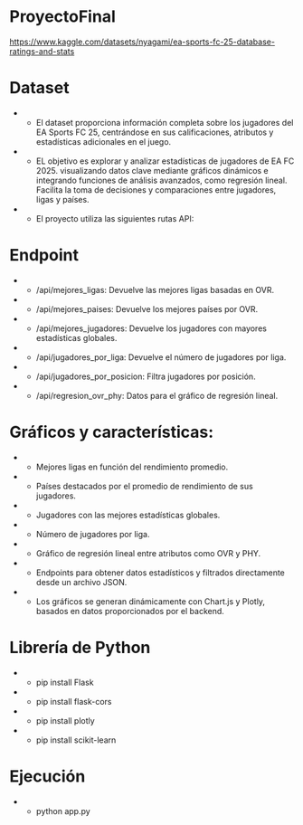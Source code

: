# ProyectoFinal

https://www.kaggle.com/datasets/nyagami/ea-sports-fc-25-database-ratings-and-stats


# Dataset
- - El dataset proporciona información completa sobre los jugadores del EA Sports FC 25, centrándose en sus calificaciones, atributos y estadísticas adicionales en el juego.
- - EL objetivo es explorar y analizar estadísticas de jugadores de EA FC 2025. visualizando datos clave mediante gráficos dinámicos e integrando funciones de análisis avanzados, como regresión lineal. Facilita la toma de decisiones y comparaciones entre jugadores, ligas y países.

- - El proyecto utiliza las siguientes rutas API:

# Endpoint	                               
- - /api/mejores_ligas: Devuelve las mejores ligas basadas en OVR.
- - /api/mejores_paises: Devuelve los mejores países por OVR.
- - /api/mejores_jugadores: Devuelve los jugadores con mayores estadísticas globales.
- - /api/jugadores_por_liga: Devuelve el número de jugadores por liga.
- - /api/jugadores_por_posicion: Filtra jugadores por posición.
- - /api/regresion_ovr_phy: Datos para el gráfico de regresión lineal.

# Gráficos y características:

- - Mejores ligas en función del rendimiento promedio.
- - Países destacados por el promedio de rendimiento de sus jugadores.
- - Jugadores con las mejores estadísticas globales.
- - Número de jugadores por liga.
- - Gráfico de regresión lineal entre atributos como OVR y PHY.
- - Endpoints para obtener datos estadísticos y filtrados directamente desde un archivo JSON.
- - Los gráficos se generan dinámicamente con Chart.js y Plotly, basados en datos proporcionados por el backend.

# Librería de Python
- - pip install Flask
- - pip install flask-cors
- - pip install plotly
- - pip install scikit-learn

# Ejecución
- - python app.py
